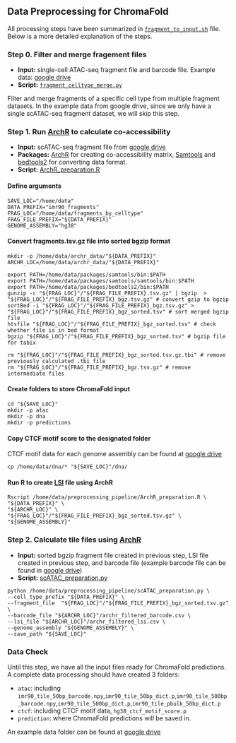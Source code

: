 ## Data Preprocessing for ChromaFold 

All processing steps have been summarized in [`fragment_to_input.sh`](https://github.com/viannegao/ChromaFold/blob/main/preprocessing_pipeline/fragment_to_input.sh) file. Below is a more detailed explanation of the steps. 

### **Step 0**. Filter and merge fragement files

- **Input:** single-cell ATAC-seq fragment file and barcode file. Example data: [google drive](https://drive.google.com/drive/folders/1ZDwumdoC-9lqsVEHUeBs4euN8xcBelhu?usp=sharing)
- **Script:** [`fragment_celltype_merge.py`](https://github.com/viannegao/ChromaFold/blob/main/preprocessing_pipeline/fragment_celltype_merge.py)

Filter and merge fragments of a specific cell type from multiple fragment datasets. In the example data from google drive, since we only have a single scATAC-seq fragment dataset, we will skip this step. 

### **Step 1**. Run [ArchR](https://www.archrproject.com/bookdown/co-accessibility-with-archr.html) to calculate co-accessibility

- **Input:** scATAC-seq fragment file from [google drive](https://drive.google.com/drive/folders/1ZDwumdoC-9lqsVEHUeBs4euN8xcBelhu?usp=sharing)
- **Packages:** [ArchR](https://www.archrproject.com/bookdown/co-accessibility-with-archr.html) for creating co-accessibility matrix, [Samtools](https://www.htslib.org/) and [bedtools2](https://github.com/arq5x/bedtools2) for converting data format.
- **Script:** [ArchR_preparation.R](https://github.com/viannegao/ChromaFold/blob/main/preprocessing_pipeline/ArchR_preparation.R)

#### **Define arguments**
```
SAVE_LOC="/home/data"
DATA_PREFIX="imr90_fragments"
FRAG_LOC="/home/data/fragments_by_celltype"
FRAG_FILE_PREFIX="${DATA_PREFIX}"
GENOME_ASSEMBLY="hg38"
```
#### **Convert fragments.tsv.gz file into sorted bgzip format**
```
mkdir -p /home/data/archr_data/"${DATA_PREFIX}"
ARCHR_LOC=/home/data/archr_data/"${DATA_PREFIX}"

export PATH=/home/data/packages/samtools/bin:$PATH
export PATH=/home/data/packages/samtools/samtools/bin:$PATH
export PATH=/home/data/packages/bedtools2/bin:$PATH
gunzip -c "${FRAG_LOC}"/"${FRAG_FILE_PREFIX}.tsv.gz" | bgzip  > "${FRAG_LOC}"/"${FRAG_FILE_PREFIX}_bgz.tsv.gz" # convert gzip to bgzip
sortBed -i "${FRAG_LOC}"/"${FRAG_FILE_PREFIX}_bgz.tsv.gz" > "${FRAG_LOC}"/"${FRAG_FILE_PREFIX}_bgz_sorted.tsv" # sort merged bgzip file
htsfile "${FRAG_LOC}"/"${FRAG_FILE_PREFIX}_bgz_sorted.tsv" # check whether file is in bed format
bgzip "${FRAG_LOC}"/"${FRAG_FILE_PREFIX}_bgz_sorted.tsv" # bgzip file for tabix

rm "${FRAG_LOC}"/"${FRAG_FILE_PREFIX}_bgz_sorted.tsv.gz.tbi" # remove previously calculated .tbi file
rm "${FRAG_LOC}"/"${FRAG_FILE_PREFIX}_bgz.tsv.gz" # remove intermediate files
```
#### Create folders to store ChromaFold input
```
cd "${SAVE_LOC}"
mkdir -p atac
mkdir -p dna
mkdir -p predictions
```
#### Copy CTCF motif score to the designated folder 

CTCF motif data for each genome assembly can be found at [google drive](https://drive.google.com/drive/folders/1TlfXGix2U-K1UIrOYv8gWGIiSx10dP3M?usp=sharing)
```
cp /home/data/dna/* "${SAVE_LOC}"/dna/
```
#### Run R to create [LSI](https://www.archrproject.com/bookdown/iterative-latent-semantic-indexing-lsi.html) file using ArchR 
```
Rscript /home/data/preprocessing_pipeline/ArchR_preparation.R \
"${DATA_PREFIX}" \
"${ARCHR_LOC}" \
"${FRAG_LOC}"/"${FRAG_FILE_PREFIX}_bgz_sorted.tsv.gz" \
"${GENOME_ASSEMBLY}"
```
### **Step 2**. Calculate tile files using [ArchR](https://www.archrproject.com/bookdown/co-accessibility-with-archr.html)

- **Input:** sorted bgzip fragment file created in previous step, LSI file created in previous step, and barcode file (example barcode file can be found in [google drive](https://drive.google.com/file/d/1rQRQtE8kRpdGAfT04mx2iUbvfvJcuHjW/view?usp=sharing))
- **Script:** [scATAC_preparation.py](https://github.com/viannegao/ChromaFold/blob/main/preprocessing_pipeline/scATAC_preparation.py)
```
python /home/data/preprocessing_pipeline/scATAC_preparation.py \
--cell_type_prefix "${DATA_PREFIX}" \
--fragment_file  "${FRAG_LOC}"/"${FRAG_FILE_PREFIX}_bgz_sorted.tsv.gz" \
--barcode_file "${ARCHR_LOC}"/archr_filtered_barcode.csv \
--lsi_file "${ARCHR_LOC}"/archr_filtered_lsi.csv \
--genome_assembly "${GENOME_ASSEMBLY}" \
--save_path "${SAVE_LOC}"
```

### **Data Check**

Until this step, we have all the input files ready for ChromaFold predictions. A complete data processing should have created 3 folders: 
- `atac`: including `imr90_tile_50bp_barcode.npy`,`imr90_tile_50bp_dict.p`,`imr90_tile_500bp_barcode.npy`,`imr90_tile_500bp_dict.p`,`imr90_tile_pbulk_50bp_dict.p`
- `ctcf`: including CTCF motif data, `hg38_ctcf_motif_score.p`
- `prediction`: where ChromaFold predictions will be saved in.

An example data folder can be found at [google drive](https://drive.google.com/drive/folders/1ot0u8GDWvku9_XS7Cxk_QyYUyBQrAM32?usp=sharing)
















